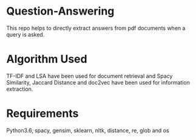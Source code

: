 # Question-Answering
This repo helps to directly extract answers from pdf documents when a query is asked.

# Algorithm Used

TF-IDF and LSA have been used for document retrieval and Spacy Similarity, Jaccard Distance and doc2vec have been used for information extraction.

# Requirements

Python3.6,
spacy,
gensim,
sklearn,
nltk,
distance,
re,
glob and
os
